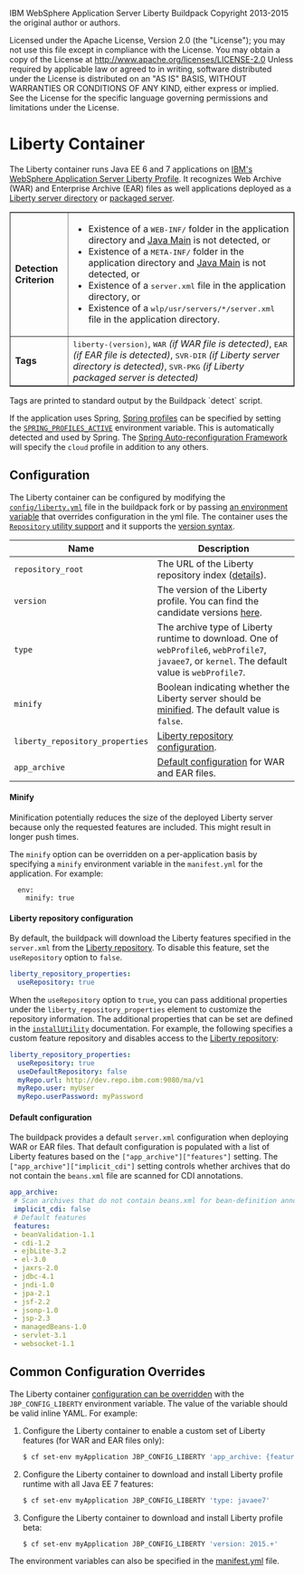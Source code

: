 
IBM WebSphere Application Server Liberty Buildpack
Copyright 2013-2015 the original author or authors.

Licensed under the Apache License, Version 2.0 (the "License");
you may not use this file except in compliance with the License.
You may obtain a copy of the License at
     http://www.apache.org/licenses/LICENSE-2.0
Unless required by applicable law or agreed to in writing, software
distributed under the License is distributed on an "AS IS" BASIS,
WITHOUT WARRANTIES OR CONDITIONS OF ANY KIND, either express or implied.
See the License for the specific language governing permissions and
limitations under the License.

# Liberty Container
The Liberty container runs Java EE 6 and 7 applications on [IBM's WebSphere Application Server Liberty Profile](http://www14.software.ibm.com/webapp/wsbroker/redirect?version=phil&product=was-nd-mp&topic=thread_twlp_devenv). It recognizes Web Archive (WAR) and Enterprise Archive (EAR) files as well applications deployed as a [Liberty server directory](http://www14.software.ibm.com/webapp/wsbroker/redirect?version=phil&product=was-nd-dist&topic=twlp_setup_new_server) or [packaged server](http://www14.software.ibm.com/webapp/wsbroker/redirect?version=phil&product=was-nd-mp&topic=twlp_setup_package_server).

<table border>
  <tr>
    <td><strong>Detection Criterion</strong></td>
    <td><ul>
	<li>Existence of a <tt>WEB-INF/</tt> folder in the application directory and <a href="java-main.md">Java Main</a> is not detected, or</li>
	<li>Existence of a <tt>META-INF/</tt> folder in the application directory and <a href="java-main.md">Java Main</a> is not detected, or</li>
	<li>Existence of a <tt>server.xml</tt> file in the application directory, or</li>
	<li>Existence of a <tt>wlp/usr/servers/*/server.xml</tt> file in the application directory.</li>
    </ul></td>
  </tr>
  <tr>
    <td><strong>Tags</strong></td>
    <td><tt>liberty-&lang;version&rang;</tt>, <tt>WAR</tt> <i>(if WAR file is detected)</i>, <tt>EAR</tt> <i>(if EAR file is detected)</i>, <tt>SVR-DIR</tt> <i>(if Liberty server directory is detected)</i>, <tt>SVR-PKG</tt> <i>(if Liberty packaged server is detected)</i></td>
  </tr>
</table>
Tags are printed to standard output by the Buildpack `detect` script.

If the application uses Spring, [Spring profiles][] can be specified by setting the [`SPRING_PROFILES_ACTIVE`][] environment variable. This is automatically detected and used by Spring. The [Spring Auto-reconfiguration Framework](framework-spring-auto-reconfiguration.md) will specify the `cloud` profile in addition to any others.

## Configuration

The Liberty container can be configured by modifying the [`config/liberty.yml`][liberty.yml] file in the buildpack fork or by passing [an environment variable](configuration.md) that overrides configuration in the yml file. The container uses the [`Repository` utility support][repositories] and it supports the [version syntax][version_syntax].

| Name | Description
| ---- | -----------
|`repository_root`| The URL of the Liberty repository index ([details][repositories]).
|`version`| The version of the Liberty profile. You can find the candidate versions [here][index.yml].
| `type` | The archive type of Liberty runtime to download. One of `webProfile6`, `webProfile7`, `javaee7`, or `kernel`. The default value is `webProfile7`.
|`minify`| Boolean indicating whether the Liberty server should be [minified](#minify). The default value is `false`.
| `liberty_repository_properties` | [Liberty repository configuration](#liberty-repository-configuration).
| `app_archive` | [Default configuration](#default-configuration) for WAR and EAR files.

#### Minify

Minification potentially reduces the size of the deployed Liberty server because only the requested features are included. This might result in longer push times.

The `minify` option can be overridden on a per-application basis by specifying a `minify` environment variable in the `manifest.yml` for the application. For example:

```
  env:
    minify: true
```

#### Liberty repository configuration

By default, the buildpack will download the Liberty features specified in the `server.xml` from the [Liberty repository][]. To disable this feature, set the `useRepository` option to `false`.

```yaml
liberty_repository_properties:
  useRepository: true
```

When the `useRepository` option to `true`, you can pass additional properties under the `liberty_repository_properties` element to customize the repository information. The additional properties that can be set are defined in the [`installUtility`](http://www14.software.ibm.com/webapp/wsbroker/redirect?version=phil&product=was-base-dist&topic=twlp_config_installutility) documentation. For example, the following specifies a custom feature repository and disables access to the [Liberty repository][]:

```yaml
liberty_repository_properties:
  useRepository: true
  useDefaultRepository: false
  myRepo.url: http://dev.repo.ibm.com:9080/ma/v1
  myRepo.user: myUser
  myRepo.userPassword: myPassword
```

#### Default configuration

The buildpack provides a default `server.xml` configuration when deploying WAR or EAR files. That default configuration is populated with a list of Liberty features based on the `["app_archive"]["features"]` setting. The `["app_archive"]["implicit_cdi"]` setting controls whether archives that do not contain the `beans.xml` file are scanned for CDI annotations.

```yaml
app_archive:
 # Scan archives that do not contain beans.xml for bean-definition annotations (cdi 1.2)
 implicit_cdi: false
 # Default features
 features:
 - beanValidation-1.1
 - cdi-1.2
 - ejbLite-3.2
 - el-3.0
 - jaxrs-2.0
 - jdbc-4.1
 - jndi-1.0
 - jpa-2.1
 - jsf-2.2
 - jsonp-1.0
 - jsp-2.3
 - managedBeans-1.0
 - servlet-3.1
 - websocket-1.1
```

## Common Configuration Overrides

The Liberty container [configuration can be overridden](configuration.md) with the `JBP_CONFIG_LIBERTY` environment variable. The value of the variable should be valid inline YAML. For example:

1. Configure the Liberty container to enable a custom set of Liberty features (for WAR and EAR files only):

    ```bash
    $ cf set-env myApplication JBP_CONFIG_LIBERTY 'app_archive: {features: [jsp-2.3, websocket-1.1]}'
    ```

1. Configure the Liberty container to download and install Liberty profile runtime with all Java EE 7 features:

    ```bash
    $ cf set-env myApplication JBP_CONFIG_LIBERTY 'type: javaee7'
    ```

1. Configure the Liberty container to download and install Liberty profile beta:

    ```bash
    $ cf set-env myApplication JBP_CONFIG_LIBERTY 'version: 2015.+'
    ```

The environment variables can also be specified in the [manifest.yml](http://docs.cloudfoundry.org/devguide/deploy-apps/manifest.html) file.

[liberty.yml]: ../config/liberty.yml
[repositories]: util-repositories.md
[Spring profiles]:http://blog.springsource.com/2011/02/14/spring-3-1-m1-introducing-profile/
[`SPRING_PROFILES_ACTIVE`]: http://docs.spring.io/spring/docs/4.0.0.RELEASE/javadoc-api/org/springframework/core/env/AbstractEnvironment.html#ACTIVE_PROFILES_PROPERTY_NAME
[version_syntax]: util-repositories.md#version-syntax-and-ordering
[index.yml]: http://public.dhe.ibm.com/ibmdl/export/pub/software/websphere/wasdev/downloads/wlp/index.yml
[Liberty repository]: https://developer.ibm.com/wasdev/downloads/
